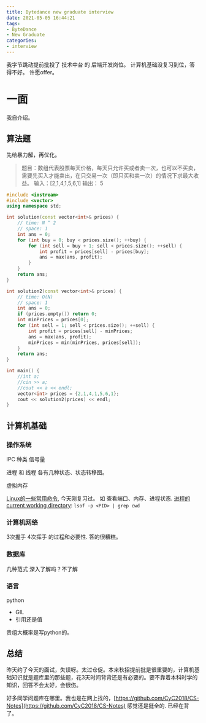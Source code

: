 ```yaml
---
title: Bytedance new graduate interview
date: 2021-05-05 16:44:21
tags:
- ByteDance
- New Graduate
categories:
- interview
---
```


我字节跳动提前批投了 技术中台 的 后端开发岗位。
计算机基础没复习到位，答得不好。
许愿offer。

# 一面

我自介绍。

## 算法题

先给暴力解，再优化。

>题目：数组代表股票每天价格，每天只允许买或者卖一次，也可以不买卖，需要先买入才能卖出，在只交易一次（即只买和卖一次）的情况下求最大收益。
输入：[2,1,4,1,5,6,1]
输出： 5 

```cpp
#include <iostream>
#include <vector>
using namespace std;

int solution(const vector<int>& prices) {
    // time: N ^ 2
    // space: 1
    int ans = 0;
    for (int buy = 0; buy < prices.size(); ++buy) {
        for (int sell = buy + 1; sell < prices.size(); ++sell) {
            int profit = prices[sell] - prices[buy];
            ans = max(ans, profit);
        }
    }
    return ans;
}

int solution2(const vector<int>& prices) {
    // time: O(N)
    // space: 1
    int ans = 0;
    if (prices.empty()) return 0;
    int minPrices = prices[0];
    for (int sell = 1; sell < prices.size(); ++sell) {
        int profit = prices[sell] - minPrices;
        ans = max(ans, profit);
        minPrices = min(minPrices, prices[sell]);
    }
    return ans;
}

int main() {
    //int a;
    //cin >> a;
    //cout << a << endl;
    vector<int> prices = {2,1,4,1,5,6,1};
    cout << solution2(prices) << endl;
}
```

## 计算机基础

### 操作系统

IPC 种类
信号量

进程 和 线程
各有几种状态、状态转移图。

虚拟内存

[Linux的一些常用命令](https://linuxtools-rst.readthedocs.io/zh_CN/latest/tool/ldd.html), 今天刚复习过。
如 查看端口、内存、进程状态.
[进程的current working directory](https://unix.stackexchange.com/questions/94357/find-out-current-working-directory-of-a-running-process): `lsof -p <PID> | grep cwd`

### 计算机网络

3次握手 4次挥手 的过程和必要性. 答的很糟糕。

### 数据库

几种范式
深入了解吗？不了解

### 语言

python
- GIL
- 引用还是值

贵组大概率是写python的。


## 总结

昨天约了今天的面试，失误呀。太过仓促。本来秋招提前批是很重要的，计算机基础知识就是题库里的那些题，花3天时间背背还是有必要的。要不靠着本科时学的知识，回答不会太好，会很伤。

好多同学问题库在哪里。我也是在网上找的，[https://github.com/CyC2018/CS-Notes](https://github.com/CyC2018/CS-Notes)
感觉还是挺全的. 已经在背了。
